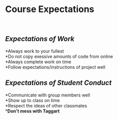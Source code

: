 # Course Expectations

<br>

## *Expectations of Work*
*Always work to your fullest <br>
*Do not copy exessive amounts of code from online <br>
*Always complete work on time <br>
*Follow expectations/instructions of project well <br>

## *Expectations of Student Conduct*
*Communicate with group members well <br>
*Show up to class on time <br>
*Respect the ideas of other classmates <br>
***Don't mess with Taggart** <br>
